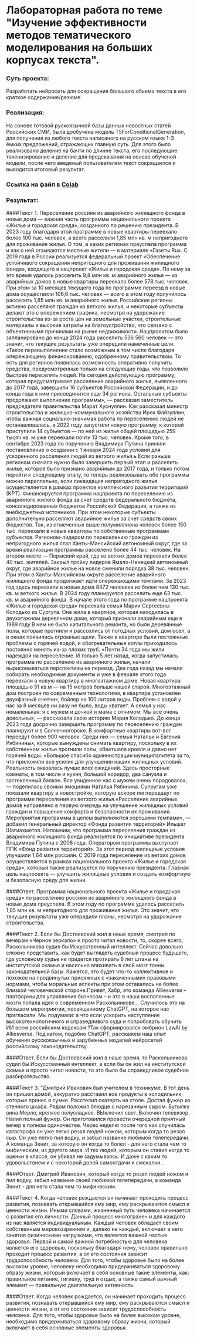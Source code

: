# **Лабораторная работа по теме "Изучение эффективности методов тематического моделирования на больших корпусах текста".**

### **Суть проекта:**
  Разработать нейросеть для сокращения большого обьема текста в его краткое содержание/резюме

### **Реализация:**
  На сонове готовой рускоязычной базы данных новостных статей Российских СМИ, была дообучена модель T5ForConditionalGeneration, для получения из любого текста написаного на русском языке 1-3 ёмких предложений, отражающих главную суть. Для этого было реализовано деление на бачти по длинне текста, его последующие токенизирование и деление для предсказания на основе обученой модели, после чего введеный пользователем текст сокращается и выводится итоговый результат.

### **Ссылка на файл в [Colab](https://colab.research.google.com/drive/1-YAL2h6rbM7vLwuOvVS24jZMRhbfkTnP#scrollTo=evOtSwsb3Lsu)**

### **Результат:**
####Текст 1.
Переселение россиян из аварийного жилищного фонда в новые дома — важная часть программы национального проекта «Жилье и городская среда», созданного по решению президента. В 2023 году благодаря этой программе в новые квартиры переехало более 100 тыс. человек, а всего расселили 1,85 млн кв. м непригодного для проживания жилья. О том, в каких регионах преуспела программа и как о ней отзываются местные жители — в материале «Газеты.Ru». С 2019 года в России реализуется федеральный проект «Обеспечение устойчивого сокращения непригодного для проживания жилищного фонда», входящего в нацпроект «Жилье и городская среда». По нему за это время удалось расселить 9,8 млн кв. м аварийного жилья — из аварийных домов в новые квартиры переехало более 578 тыс. человек. При этом за 10 месяцев текущего года по программе переезд в новые дома осуществили 106,6 тыс. человек — всего в этом году получилось расселить 1,85 млн кв. м аварийного жилья. Российские регионы активно расселяют граждан из ветхого жилья, и некоторые субъекты делают это с опережением графика, несмотря на удорожание строительства из-за роста цен на земельные участки, строительные материалы и высокие затраты на благоустройство, что связано с объективными причинами на рынке недвижимости. Нацпроектом было запланировано до конца 2024 года расселить 536 560 человек — это значит, что текущие результаты уже опередили намеченные цели. «Такое перевыполнение стало возможным в том числе благодаря опережающему финансированию, одобренному правительством. То есть для регионов появилась возможность оперативно получить средства, предусмотренные только на следующие годы, что позволило быстрее переселять людей. На сегодня действующую программу, которая предусматривает расселение аварийного жилья, выявленного до 2017 года, завершили 16 субъектов Российской Федерации, и до конца года к ним присоединится еще 34 региона. Остальные субъекты продолжают выполнение программы», — рассказал заместитель председателя правительства Марат Хуснуллин. Как рассказал министр строительства и жилищно-коммунального хозяйства Ирек Файзуллин, чтобы важная социально-значимая работа по переселению людей не останавливалась, в 2022 году запустили новую программу, к которой приступили 14 субъектов — по ней из жилья общей площадью 259 тысяч кв. м уже переехали почти 13 тыс. человек. Кроме того, в сентябре 2023 года по поручению Владимира Путина приняли постановление о создании с 1 января 2024 года условий для ускоренного расселения людей из ветхого жилья.ь Если раньше регионам сначала нужно было завершить первый этап и расселить жилье, которое было признано аварийным до 2017 года, и только потом перейти к следующему этапу, то теперь реализовывать обе программы можно параллельно, если ликвидация непригодного жилья осуществляется в рамках проектов комплексного развития территорий (КРТ). Финансируется программа нацпроекта по переселению из аварийного жилого фонда за счет средств федерального бюджета, консолидированных бюджетов Российской Федерации, а также из внебюджетных источников. При этом некоторые субъекты дополнительно расселяют аварийное жилье за счет средств своих бюджетов. Так, из отмеченных выше полумиллиона человек более 150 тыс. переехали в новые квартиры по собственным программам субъектов. Регионом-лидером по переселению граждан из непригодного жилья стал Ханты-Мансийский автономный округ, где за время реализации программы расселено более 44 тыс. человек. На втором месте — Пермский край, где из ветхих домов переехали более 40 тыс. жителей. Закрыл тройку лидеров Ямало-Ненецкий автономный округ, где аварийное жилье на новое сменили порядка 38 тыс. человек. При этом в Ханты-Мансийском округе расселение аварийного жилищного фонда продолжает идти опережающими темпами. За 2023 год здесь переехали в новые дома 8472 человека из более чем 130 тыс. кв. м ветхого жилья. В 2024 году планируется расселить еще 63 тыс. кв. м аварийного фонда. В начале этого года по программе нацпроекта «Жилье и городская среда» переехала семья Марии Сергеевны Колодько из Сургута. Она жила в квартире, которая находилась в двухэтажном деревянном доме, который признали аварийным еще в 1989 году.В нем не было капитального ремонта, но были деревянные полы, которые прогнили и рассохлись от погодных условий, дом осел, а в окнах появились огромные щели. Также в квартире были постоянные проблемы с горячей водой, и обогревательные котлы приходилось постоянно менять из-за плохих труб. «Почти 34 года мы жили надеждой на переселение. И только 5 лет назад, когда запустилась программа по расселению из аварийного жилья, начали вырисовываться перспективы на переезд. Два года назад мы начали собирать необходимые документы и уже в феврале этого года переехали в новую квартиру в многоэтажном доме. Новая квартира площадью 51 кв.м — на 15 метров больше нашей старой. Многоэтажный дом построен по современным технологиям, в квартире установлен двухфазный счетчик, бойлер на 100 литров воды. Проблем с водой у нас за 8 месяцев ни разу не было, воды хватает. А семья у нас немаленькая: я с мужем и дочкой и мама с отчимом. Мы все очень довольны», — рассказала свою историю Мария Колодько. До конца 2023 года досрочно завершить программу по переселению граждан планируют и в Солнечногорске. В комфортные квартиры вот-вот переедут более 900 человек. Среди них — семья Натальи и Евгения Рябининых, которые вынуждены снимать квартиру, поскольку в их собственном жилье прогнили полы, обветшала кровля и давно нет горячей воды. «Большое спасибо администрации муниципалитета за то, что приложили все усилия для улучшения наших жилищных условий. Реальность оказалась лучше всех ожиданий. Здесь просторные комнаты, в том числе и кухня, большой коридор, два санузла и застекленный балкон. Все увиденное нас с мужем очень порадовало», — поделилась своими эмоциями Наталья Рябинина. Супругам уже показали квартиру в новостройке, которую вскоре им передадут по программе переселения из ветхого жилья.«Расселение аварийных домов направлено в первую очередь на улучшение жилищных условий граждан и повышение комфорта и безопасности их проживания. Мероприятия программы в целом выполняются хорошими темпами», — добавил генеральный директор «Фонда развития территорий» Ильшат Шагиахметов. Напомним, что программа переселения граждан из аварийного жилищного фонда реализуется по инициативе президента Владимира Путина с 2008 года. Оператором программы выступает ППК «Фонд развития территорий». За этот период жилищные условия улучшили 1,64 млн россиян. С 2019 года переселение из ветхих домов осуществляется в рамках национального проекта «Жилье и городская среда», который также реализуется по поручению президента. Главная цель нацпроекта — улучшить жилищные условия и создать комфортную и безопасную среду для жизни.

####Ответ.
Программа национального проекта «Жилье и городская среда» по расселению россиян из аварийного жилищного фонда в новые дома преуспела. В этом году по программе удалось расселить 1,85 млн кв. м непригодного для проживания жилья. Это значит, что текущие результаты уже опередили планы, несмотря на удорожание строительства.

####Текст 2.
Если бы Достоевский жил в наше время, смотрел по вечерам «Черное зеркало» и просто читал новости, то, скорее всего, Раскольникова судил бы Искусственный интеллект. Сейчас довольно сложно представить, как будет выглядеть судебный процесс будущего, где условному судье не придется протирать 6 лет штаны на институтской скамье и насильно впихивать в свой мозг тонны законодательной базы. Кажется, это будет что-то коллективное и похожее на продвинутых присяжных с «закаченными» правовыми нормами, чтобы моральные аспекты при этом оставались на более близкой человеческой стороне.Привет, Хабр, это команда  Alliesverse – платформы для управления бизнесом – и это в наши воспаленные мозги попала идея о современном Раскольникове... Случилось это на большом мероприятии, посвященному ChatGPT, на которое нас пригласили. Мы подумали: а что если ускорить наступление высокотехнологичного и справедливого суда и попробовать обучить ИИ всем российским кодексам ?Так сформировался эмбрион LawAi by Alliesverse. Под катом, подобно ChatGPT, расскажем наш опыт обучения русскоязычных и зарубежных моделей нейросетей российскому законодательству.

####Ответ.
Если бы Достоевский жил в наше время, то Раскольникова судил бы Искусственный интеллект, а если бы он жил на институтской скамье и просто читал новости, то это было бы справедливое судебное разбирательство.

####Текст 3.
"Дмитрий Иванович был учителем в техникуме. В тот день он пришел домой, аккуратно расставил все продукты в холодильник, которые принес в сумке. Расстелил скатерть на столе. Достал фужер из стенного шкафа. Рядом положил блюдце с нарезанным сыром. Бутылку вина Мерло, крепкое полусладкое. ВЫключил свет. Включил телевизор. Налил полный фужер. Он приготовился провести очередной приятный вечер в полном одиночестве. Через неделю после того как случилась катастрофа он уже легко резал людей ножом, которым когда то резал сыр. Он уже легко пил водку, и забыл название любимой телепередачи. А команда Зенит, за которую он когда то болел - для него стала чем то мифическим, из другого мира. И тех людей, которым он ставил когда то оценки в классе, он убивал не задумываясь. И даже с каким то удовольствием и с некоторой долей самоотдачи и смекалки...

####Ответ.
Дмитрий Иванович, который когда то резал людей ножом и пил водку, забыл название своей любимой телепередачи, а команда Зенит - для него стала чем то мифическим.

####Текст 4.
Когда человек рождается он начинает проходить процесс развития, познавать открывшийся ему мир, ему раскрываются смысл и ценности жизни. Иными словами, жизненный путь человека начинается с развития его личности. Данный процесс многогранен и для каждого из нас является индивидуальным. Каждый человек обладает своим собственным мировоззрением и, далеко не каждый, включает в него занятия физическими нагрузками, что является важной частью здоровья. Первой и самой важной потребностью для человека является его здоровью, поскольку благодаря нему, человек правильно проходит процесс развития, а от его состояния зависит трудоспособность человека. Для того, чтобы здоровье было на более высоком уровне, человеку необходимо придерживаться здоровому образу жизни, который включает в себя основные такие элементы, как: правильное питание, гигиену, труд и отдых, а также самый важный элемент — правильную двигательную активность.

####Ответ.
Когда человек рождается, он начинает проходить процесс развития, познавать открывшийся ему мир, ему раскрываются смысл и ценности жизни, а от его состояния зависит трудоспособность человека. Для того, чтобы здоровье было на более высоком уровне, необходимо придерживаться здоровому образу жизни, который включает в себя основные элементы здоровья.
